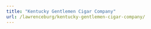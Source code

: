```yaml
---
title: "Kentucky Gentlemen Cigar Company"
url: /lawrenceburg/kentucky-gentlemen-cigar-company/
---
```


